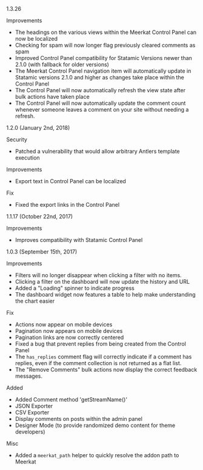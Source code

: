 1.3.26

Improvements
- The headings on the various views within the Meerkat Control Panel can now be localized
- Checking for spam will now longer flag previously cleared comments as spam
- Improved Control Panel compatibility for Statamic Versions newer than 2.1.0 (with fallback for older versions)
- The Meerkat Control Panel navigation item will automatically update in Statamic versions 2.1.0 and higher as changes take place within the Control Panel
- The Control Panel will now automatically refresh the view state after bulk actions have taken place
- The Control Panel will now automatically update the comment count whenever someone leaves a comment on your site without needing a refresh.

1.2.0 (January 2nd, 2018)

Security
- Patched a vulnerability that would allow arbitrary Antlers template execution

Improvements
- Export text in Control Panel can be localized

Fix
- Fixed the export links in the Control Panel

1.1.17 (October 22nd, 2017)

Improvements
- Improves compatibility with Statamic Control Panel

1.0.3 (September 15th, 2017)

Improvements
- Filters will no longer disappear when clicking a filter with no items.
- Clicking a filter on the dashboard will now update the history and URL
- Added a "Loading" spinner to indicate progress
- The dashboard widget now features a table to help make understanding the chart easier

Fix
- Actions now appear on mobile devices
- Pagination now appears on mobile devices
- Pagination links are now correctly centered
- Fixed a bug that prevent replies from being created from the Control Panel
- The `has_replies` comment flag will correctly indicate if a comment has replies, even if the comment collection is not returned as a flat list.
- The "Remove Comments" bulk actions now display the correct feedback messages.

Added
- Added Comment method 'getStreamName()'
- JSON Exporter
- CSV  Exporter
- Display comments on posts within the admin panel
- Designer Mode (to provide randomized demo content for theme developers)

Misc
- Added a `meerkat_path` helper to quickly resolve the addon path to Meerkat